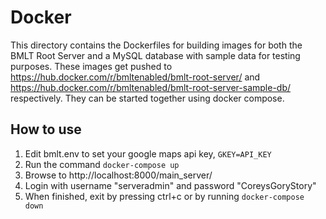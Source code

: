 # Docker

This directory contains the  Dockerfiles for building images for both the BMLT Root Server and a MySQL database with sample data for testing purposes. These images get pushed to https://hub.docker.com/r/bmltenabled/bmlt-root-server/ and https://hub.docker.com/r/bmltenabled/bmlt-root-server-sample-db/ respectively. They can be started together using docker compose.

## How to use
1. Edit bmlt.env to set your google maps api key, `GKEY=API_KEY`
2. Run the command `docker-compose up`
3. Browse to http://localhost:8000/main_server/
4. Login with username "serveradmin" and password "CoreysGoryStory"
5. When finished, exit by pressing ctrl+c or by running `docker-compose down`

